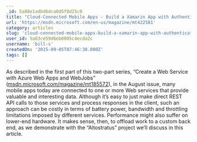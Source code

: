 ```yaml
---
_id: 5a88e1adbd6dca0d5f0d25c0
title: "Cloud-Connected Mobile Apps - Build a Xamarin App with Authentication and Offline Support"
url: 'https://msdn.microsoft.com/en-us/magazine/mt422581'
category: articles
slug: 'cloud-connected-mobile-apps-build-a-xamarin-app-with-authentication-and-offline-support'
user_id: 5a83ce59d6eb0005c4ecda2c
username: 'bill-s'
createdOn: '2015-09-05T07:46:38.000Z'
tags: []
---
```


As described in the first part of this two-part series, “Create a Web Service with Azure Web Apps and WebJobs” (<a href="https://msdn.microsoft.com/magazine/mt185572">msdn.microsoft.com/magazine/mt185572</a>), in the August issue, many mobile apps today are connected to one or more Web services that provide valuable and interesting data. Although it’s easy to just make direct REST API calls to those services and process responses in the client, such an approach can be costly in terms of battery power, bandwidth and throttling limitations imposed by different services. Performance might also suffer on lower-end hardware. It makes sense, then, to offload work to a custom back end, as we demonstrate with the “Altostratus” project we’ll discuss in this article.
